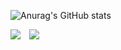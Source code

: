 ![Anurag's GitHub stats](https://github-readme-stats.vercel.app/api?username=wxxk&theme=merko&show_icons=true)


![](https://img.shields.io/github/followers/wxxk?style=social)
<a href="https://www.instagram.com/wx.xk_/">
    <img 
        src="http://img.shields.io/badge/-Instagram-black?style=flat&logo=Instagram&link=https://instagram.com/alpox.dev/"
        style="height : auto; margin-left : 10px; margin-right : 10px;"/> </a>
